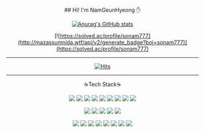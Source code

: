 <!--
**namnamDev/namnamDev** is a ✨ _special_ ✨ repository because its `README.md` (this file) appears on your GitHub profile.

Here are some ideas to get you started:

- 🔭 I’m currently working on ...
- 🌱 I’m currently learning ...
- 👯 I’m looking to collaborate on ...
- 🤔 I’m looking for help with ...
- 💬 Ask me about ...
- 📫 How to reach me: ...
- 😄 Pronouns: ...
- ⚡ Fun fact: ...
-->
<div align="center">
## Hi! I'm NamGeunHyeong ✋
  
[![Anurag's GitHub stats](https://github-readme-stats.vercel.app/api?username=namnamDev&show_icons=true&theme=dark)](https://github.com/anuraghazra/github-readme-stats)

[![https://solved.ac/profile/sonam777](http://mazassumnida.wtf/api/v2/generate_badge?boj=sonam777)](https://solved.ac/profile/sonam777)
  
<hr>
  
[![Hits](https://hits.seeyoufarm.com/api/count/incr/badge.svg?url=https%3A%2F%2Fgithub.com%2FnamnamDev&count_bg=%2379C83D&title_bg=%23555555&icon=&icon_color=%23E7E7E7&title=hits&edge_flat=false)](https://hits.seeyoufarm.com)

<hr>
 
 
​:coffee:Tech Stack​:coffee:

<img src="https://img.shields.io/badge/Java-007396?style=flat-square&logo=java&logoColor=white"/></a>
<img src="https://img.shields.io/badge/Sping-6DB33F?style=flat-square&logo=spring&logoColor=white"/></a>
<img src="https://img.shields.io/badge/SpringSecurity-6DB33F?style=flat-square&logo=SpringSecurity&logoColor=white"/></a>
<img src="https://img.shields.io/badge/SpingBoot-6DB33F?style=flat-square&logo=springboot&logoColor=white"/></a>
<img src="https://img.shields.io/badge/Gradle-02303A?style=flat-square&logo=Gradle&logoColor=white"/></a>
<img src="https://img.shields.io/badge/Maven-C71A36?style=flat-square&logo=apachemaven&logoColor=white"/></a>
<img src="https://img.shields.io/badge/JPA-6DB33F?style=flat-square&logo= &logoColor=white"/></a>
<img src="https://img.shields.io/badge/Querydsl-40AEF0?style=flat-square&logo= &logoColor=white"/></a>
<img src="https://img.shields.io/badge/Mybatis-F40D12?style=flat-square&logo= &logoColor=white"/></a>

<img src="https://img.shields.io/badge/Python-3766AB?style=flat-square&logo=Python&logoColor=white"/></a>
<img src="https://img.shields.io/badge/Django-092E20?style=flat-square&logo=django&logoColor=white"/></a>
<img src="https://img.shields.io/badge/JavaScript-F7DF1E?style=flat-square&logo=javascript&logoColor=white"/></a>
<img src="https://img.shields.io/badge/MariaDB-003545?style=flat-square&logo=MariaDB&logoColor=white"/></a>
<img src="https://img.shields.io/badge/MySQL-4479A1?style=flat-square&logo=mysql&logoColor=white"/></a>


<img src="https://img.shields.io/badge/Amazon AWS-232F3E?style=flat-square&logo=AmazonAWS&logoColor=white"/></a>
<img src="https://img.shields.io/badge/Docker-2496ED?style=flat-square&logo=docker&logoColor=white"/></a>
<img src="https://img.shields.io/badge/GitHub-181717?style=flat-square&logo=github&logoColor=white"/></a>
<img src="https://img.shields.io/badge/Notion-000000?style=flat-square&logo=Notion&logoColor=white"/></a>
<img src="https://img.shields.io/badge/Jira-0052CC?style=flat-square&logo=jira&logoColor=white"/></a>
<img src="https://img.shields.io/badge/Postman-FF6C37?style=flat-square&logo=Postman&logoColor=white"/></a>
<img src="https://img.shields.io/badge/Photoshop-31A8FF?style=flat-square&logo=adobephotoshop&logoColor=white"/></a>
<img src="https://img.shields.io/badge/Illustrator-FF9A00?style=flat-square&logo=adobeillustrator&logoColor=white"/></a>


</div>
